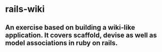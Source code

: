 rails-wiki
==========
An exercise based on building a wiki-like application. It covers scaffold, devise as well as model associations in ruby on rails.
-------------
